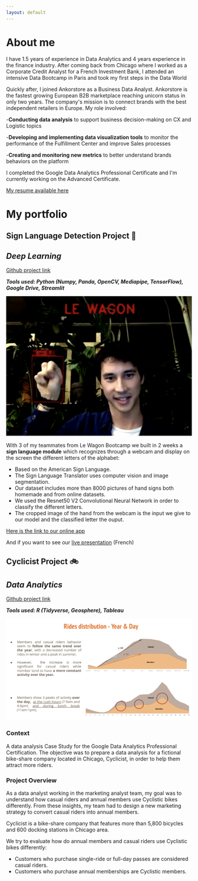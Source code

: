 ```yaml
---
layout: default
---
```


# About me

I have 1.5 years of experience in Data Analytics and 4 years experience in the finance industry. After coming back from Chicago where I worked as a Corporate Credit Analyst for a French Investment Bank, I attended an intensive Data Bootcamp in Paris and took my first steps in the Data World

Quickly after, I joined  Ankorstore as a Business Data Analyst. Ankorstore is the fastest growing European B2B marketplace reaching unicorn status in only two years. The company's mission is to connect brands with the best independent retailers in Europe. 
My role involved:

-**Conducting data analysis** to support business decision-making on CX and Logistic topics 

-**Developing and implementing data visualization tools** to monitor the performance of the Fulfillment Center and improve Sales processes 

-**Creating and monitoring new metrics** to better understand brands behaviors on the platform

I completed the Google Data Analytics Professional Certificate and I'm currently working on the Advanced Certificate.

[My resume available here](https://drive.google.com/file/d/1FSssg7I-3M8xb7kFZ9PGRMuxTtKpH7D2/view?usp=sharing)

# My portfolio

## Sign Language Detection Project 🖖
## _Deep Learning_
[Github project link](https://github.com/glauret/Sign_language_detection)

**_Tools used: Python (Numpy, Panda, OpenCV, Mediapipe, TensorFlow), Google Drive, Streamlit_**

<img src="assets/img/Image_2.png?raw=true"/>

With 3 of my teammates from Le Wagon Bootcamp we built in 2 weeks a **sign language module** which recognizes through a webcam and display on the screen the different letters of the alphabet:
- Based on the American Sign Language.
- The Sign Language Translator uses computer vision and image segmentation.
- Our dataset includes more than 8000 pictures of hand signs both homemade and from online datasets.
- We used the Resnet50 V2 Convolutional Neural Network in order to classify the different letters.
- The cropped image of the hand from the webcam is the input we give to our model and the classified letter the ouput.

[Here is the link to our online app](https://share.streamlit.io/glauret/sld)

And if you want to see our [live presentation](https://www.youtube.com/embed/iL4D2hWe05o?start=2905&end=3432) (French)

## Cyclicist Project 🚲
## _Data Analytics_
[Github project link](https://github.com/glauret/project_cyclistic)

**_Tools used: R (Tidyverse, Geosphere), Tableau_**

<img src="assets/img/project_cyclicist.png?raw=true"/>

### Context
A data analysis Case Study for the Google Data Analytics Professional Certification. The objective was to prepare a data analysis for a fictional bike-share company located in Chicago, Cyclicist, in order to help them attract more riders.

### Project Overview
As a data analyst working in the marketing analyst team, my goal was to understand how casual riders and annual members use Cyclistic bikes differently. From these insights, my team had to design a new marketing strategy to convert casual riders into annual members.

Cyclicist is a bike-share company that features more than 5,800 bicycles and 600 docking stations in Chicago area.

We try to evaluate how do annual members and casual riders use Cyclistic bikes differently:
- Customers who purchase single-ride or full-day passes are considered casual riders.
- Customers who purchase annual memberships are Cyclistic members.
